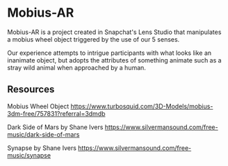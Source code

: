# Mobius-AR
Mobius-AR is a project created in Snapchat's Lens Studio that manipulates a mobius wheel object triggered by the use of our 5 senses.

Our experience attempts to intrigue participants with what looks like an inanimate object, but adopts the attributes of something animate such as a stray wild animal when approached by a human.


## Resources
Mobius Wheel Object 
https://www.turbosquid.com/3D-Models/mobius-3dm-free/757831?referral=3dmdb


Dark Side of Mars by Shane Ivers
https://www.silvermansound.com/free-music/dark-side-of-mars


Synapse by Shane Ivers
https://www.silvermansound.com/free-music/synapse
